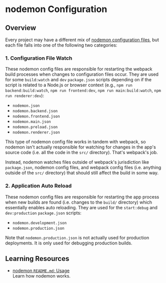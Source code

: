 # nodemon Configuration

## Overview

Every project may have a different mix of [nodemon configuration files](https://github.com/remy/nodemon?tab=readme-ov-file#config-files), but each file falls into one of the following two categories:

### 1. Configuration File Watch

These nodemon config files are responsible for restarting the webpack build processes when changes to configuration files occur. They are used for some `build:watch` and `dev` `package.json` scripts depending on if the script is related to a Node.js or browser context (e.g., `npm run backend:build:watch`, `npm run frontend:dev`, `npm run main:build:watch`, `npm run renderer:dev`):

- `nodemon.json`
- `nodemon.backend.json`
- `nodemon.frontend.json`
- `nodemon.main.json`
- `nodemon.preload.json`
- `nodemon.renderer.json`

This type of nodemon config file works in tandem with webpack, so nodemon isn't actually responsible for watching for changes in the app's source code (i.e. all the code in the `src/` directory). That's webpack's job.

Instead, nodemon watches files outside of webpack's jurisdiction like `package.json`, nodemon config files, and webpack config files (i.e. anything outside of the `src/` directory) that should still affect the build in some way.

### 2. Application Auto Reload

These nodemon config files are responsible for restarting the app process when new builds are found (i.e. changes to the `build/` directory) which essentially enables auto reloading. They are used for the `start:debug` and `dev:production` `package.json` scripts:

- `nodemon.development.json`
- `nodemon.production.json`

Note that `nodemon.production.json` is not actually used for production deployments. It is only used for debugging production builds.

## Learning Resources

- [nodemon `README.md`: Usage](https://github.com/remy/nodemon?tab=readme-ov-file#usage)  
  Learn how nodemon works.
